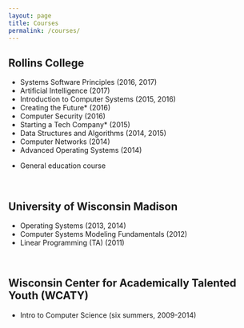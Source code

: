 ```yaml
---
layout: page
title: Courses
permalink: /courses/
---
```


## Rollins College
  - Systems Software Principles (2016, 2017)
  - Artificial Intelligence (2017)
  - Introduction to Computer Systems (2015, 2016)
  - Creating the Future* (2016)
  - Computer Security (2016)
  - Starting a Tech Company* (2015)
  - Data Structures and Algorithms (2014, 2015)
  - Computer Networks (2014)
  - Advanced Operating Systems (2014)
  
* General education course

<br/>

## University of Wisconsin Madison

  - Operating Systems (2013, 2014)
  - Computer Systems Modeling Fundamentals (2012)
  - Linear Programming (TA) (2011)
  

<br/>
  
## Wisconsin Center for Academically Talented Youth (WCATY)

  - Intro to Computer Science (six summers, 2009-2014)
